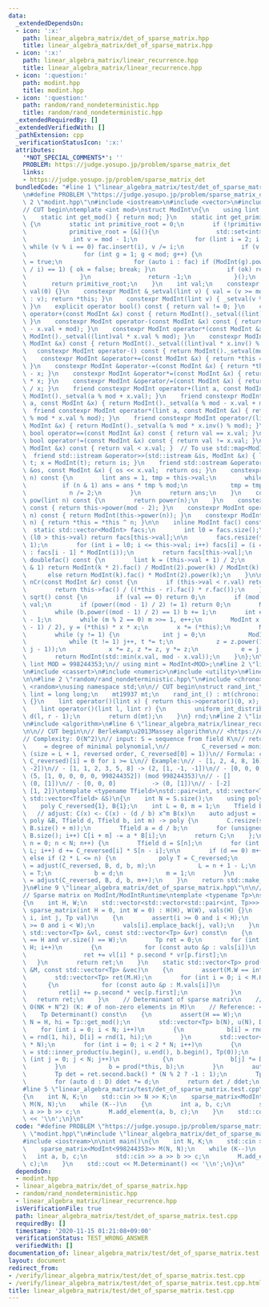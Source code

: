 ```yaml
---
data:
  _extendedDependsOn:
  - icon: ':x:'
    path: linear_algebra_matrix/det_of_sparse_matrix.hpp
    title: linear_algebra_matrix/det_of_sparse_matrix.hpp
  - icon: ':x:'
    path: linear_algebra_matrix/linear_recurrence.hpp
    title: linear_algebra_matrix/linear_recurrence.hpp
  - icon: ':question:'
    path: modint.hpp
    title: modint.hpp
  - icon: ':question:'
    path: random/rand_nondeterministic.hpp
    title: random/rand_nondeterministic.hpp
  _extendedRequiredBy: []
  _extendedVerifiedWith: []
  _pathExtension: cpp
  _verificationStatusIcon: ':x:'
  attributes:
    '*NOT_SPECIAL_COMMENTS*': ''
    PROBLEM: https://judge.yosupo.jp/problem/sparse_matrix_det
    links:
    - https://judge.yosupo.jp/problem/sparse_matrix_det
  bundledCode: "#line 1 \"linear_algebra_matrix/test/det_of_sparse_matrix.test.cpp\"\
    \n#define PROBLEM \"https://judge.yosupo.jp/problem/sparse_matrix_det\"\n#line\
    \ 2 \"modint.hpp\"\n#include <iostream>\n#include <vector>\n#include <set>\n\n\
    // CUT begin\ntemplate <int mod>\nstruct ModInt\n{\n    using lint = long long;\n\
    \    static int get_mod() { return mod; }\n    static int get_primitive_root()\
    \ {\n        static int primitive_root = 0;\n        if (!primitive_root) {\n\
    \            primitive_root = [&](){\n                std::set<int> fac;\n   \
    \             int v = mod - 1;\n                for (lint i = 2; i * i <= v; i++)\
    \ while (v % i == 0) fac.insert(i), v /= i;\n                if (v > 1) fac.insert(v);\n\
    \                for (int g = 1; g < mod; g++) {\n                    bool ok\
    \ = true;\n                    for (auto i : fac) if (ModInt(g).power((mod - 1)\
    \ / i) == 1) { ok = false; break; }\n                    if (ok) return g;\n \
    \               }\n                return -1;\n            }();\n        }\n \
    \       return primitive_root;\n    }\n    int val;\n    constexpr ModInt() :\
    \ val(0) {}\n    constexpr ModInt &_setval(lint v) { val = (v >= mod ? v - mod\
    \ : v); return *this; }\n    constexpr ModInt(lint v) { _setval(v % mod + mod);\
    \ }\n    explicit operator bool() const { return val != 0; }\n    constexpr ModInt\
    \ operator+(const ModInt &x) const { return ModInt()._setval((lint)val + x.val);\
    \ }\n    constexpr ModInt operator-(const ModInt &x) const { return ModInt()._setval((lint)val\
    \ - x.val + mod); }\n    constexpr ModInt operator*(const ModInt &x) const { return\
    \ ModInt()._setval((lint)val * x.val % mod); }\n    constexpr ModInt operator/(const\
    \ ModInt &x) const { return ModInt()._setval((lint)val * x.inv() % mod); }\n \
    \   constexpr ModInt operator-() const { return ModInt()._setval(mod - val); }\n\
    \    constexpr ModInt &operator+=(const ModInt &x) { return *this = *this + x;\
    \ }\n    constexpr ModInt &operator-=(const ModInt &x) { return *this = *this\
    \ - x; }\n    constexpr ModInt &operator*=(const ModInt &x) { return *this = *this\
    \ * x; }\n    constexpr ModInt &operator/=(const ModInt &x) { return *this = *this\
    \ / x; }\n    friend constexpr ModInt operator+(lint a, const ModInt &x) { return\
    \ ModInt()._setval(a % mod + x.val); }\n    friend constexpr ModInt operator-(lint\
    \ a, const ModInt &x) { return ModInt()._setval(a % mod - x.val + mod); }\n  \
    \  friend constexpr ModInt operator*(lint a, const ModInt &x) { return ModInt()._setval(a\
    \ % mod * x.val % mod); }\n    friend constexpr ModInt operator/(lint a, const\
    \ ModInt &x) { return ModInt()._setval(a % mod * x.inv() % mod); }\n    constexpr\
    \ bool operator==(const ModInt &x) const { return val == x.val; }\n    constexpr\
    \ bool operator!=(const ModInt &x) const { return val != x.val; }\n    bool operator<(const\
    \ ModInt &x) const { return val < x.val; }  // To use std::map<ModInt, T>\n  \
    \  friend std::istream &operator>>(std::istream &is, ModInt &x) { lint t; is >>\
    \ t; x = ModInt(t); return is; }\n    friend std::ostream &operator<<(std::ostream\
    \ &os, const ModInt &x) { os << x.val;  return os; }\n    constexpr lint power(lint\
    \ n) const {\n        lint ans = 1, tmp = this->val;\n        while (n) {\n  \
    \          if (n & 1) ans = ans * tmp % mod;\n            tmp = tmp * tmp % mod;\n\
    \            n /= 2;\n        }\n        return ans;\n    }\n    constexpr ModInt\
    \ pow(lint n) const {\n        return power(n);\n    }\n    constexpr lint inv()\
    \ const { return this->power(mod - 2); }\n    constexpr ModInt operator^(lint\
    \ n) const { return ModInt(this->power(n)); }\n    constexpr ModInt &operator^=(lint\
    \ n) { return *this = *this ^ n; }\n\n    inline ModInt fac() const {\n      \
    \  static std::vector<ModInt> facs;\n        int l0 = facs.size();\n        if\
    \ (l0 > this->val) return facs[this->val];\n\n        facs.resize(this->val +\
    \ 1);\n        for (int i = l0; i <= this->val; i++) facs[i] = (i == 0 ? ModInt(1)\
    \ : facs[i - 1] * ModInt(i));\n        return facs[this->val];\n    }\n\n    ModInt\
    \ doublefac() const {\n        lint k = (this->val + 1) / 2;\n        if (this->val\
    \ & 1) return ModInt(k * 2).fac() / ModInt(2).power(k) / ModInt(k).fac();\n  \
    \      else return ModInt(k).fac() * ModInt(2).power(k);\n    }\n\n    ModInt\
    \ nCr(const ModInt &r) const {\n        if (this->val < r.val) return ModInt(0);\n\
    \        return this->fac() / ((*this - r).fac() * r.fac());\n    }\n\n    ModInt\
    \ sqrt() const {\n        if (val == 0) return 0;\n        if (mod == 2) return\
    \ val;\n        if (power((mod - 1) / 2) != 1) return 0;\n        ModInt b = 1;\n\
    \        while (b.power((mod - 1) / 2) == 1) b += 1;\n        int e = 0, m = mod\
    \ - 1;\n        while (m % 2 == 0) m >>= 1, e++;\n        ModInt x = power((m\
    \ - 1) / 2), y = (*this) * x * x;\n        x *= (*this);\n        ModInt z = b.power(m);\n\
    \        while (y != 1) {\n            int j = 0;\n            ModInt t = y;\n\
    \            while (t != 1) j++, t *= t;\n            z = z.power(1LL << (e -\
    \ j - 1));\n            x *= z, z *= z, y *= z;\n            e = j;\n        }\n\
    \        return ModInt(std::min(x.val, mod - x.val));\n    }\n};\n\n// constexpr\
    \ lint MOD = 998244353;\n// using mint = ModInt<MOD>;\n#line 2 \"linear_algebra_matrix/det_of_sparse_matrix.hpp\"\
    \n#include <cassert>\n#include <numeric>\n#include <utility>\n#line 6 \"linear_algebra_matrix/det_of_sparse_matrix.hpp\"\
    \n\n#line 2 \"random/rand_nondeterministic.hpp\"\n#include <chrono>\n#include\
    \ <random>\nusing namespace std;\n\n// CUT begin\nstruct rand_int_\n{\n    using\
    \ lint = long long;\n    mt19937 mt;\n    rand_int_() : mt(chrono::steady_clock::now().time_since_epoch().count())\
    \ {}\n    lint operator()(lint x) { return this->operator()(0, x); } // [0, x)\n\
    \    lint operator()(lint l, lint r) {\n        uniform_int_distribution<lint>\
    \ d(l, r - 1);\n        return d(mt);\n    }\n} rnd;\n#line 2 \"linear_algebra_matrix/linear_recurrence.hpp\"\
    \n#include <algorithm>\n#line 6 \"linear_algebra_matrix/linear_recurrence.hpp\"\
    \n\n// CUT begin\n// Berlekamp\u2013Massey algorithm\n// <https://en.wikipedia.org/wiki/Berlekamp%E2%80%93Massey_algorithm>\n\
    // Complexity: O(N^2)\n// input: S = sequence from field K\n// return: L     \
    \     = degree of minimal polynomial,\n//         C_reversed = monic min. polynomial\
    \ (size = L + 1, reversed order, C_reversed[0] = 1))\n// Formula: convolve(S,\
    \ C_reversed)[i] = 0 for i >= L\n// Example:\n// - [1, 2, 4, 8, 16]   -> (1, [1,\
    \ -2])\n// - [1, 1, 2, 3, 5, 8] -> (2, [1, -1, -1])\n// - [0, 0, 0, 0, 1]    ->\
    \ (5, [1, 0, 0, 0, 0, 998244352]) (mod 998244353)\n// - []                 ->\
    \ (0, [1])\n// - [0, 0, 0]          -> (0, [1])\n// - [-2]               -> (1,\
    \ [1, 2])\ntemplate <typename Tfield>\nstd::pair<int, std::vector<Tfield>> linear_recurrence(const\
    \ std::vector<Tfield> &S)\n{\n    int N = S.size();\n    using poly = std::vector<Tfield>;\n\
    \    poly C_reversed{1}, B{1};\n    int L = 0, m = 1;\n    Tfield b = 1;\n\n \
    \   // adjust: C(x) <- C(x) - (d / b) x^m B(x)\n    auto adjust = [](poly C, const\
    \ poly &B, Tfield d, Tfield b, int m) -> poly {\n        C.resize(std::max(C.size(),\
    \ B.size() + m));\n        Tfield a = d / b;\n        for (unsigned i = 0; i <\
    \ B.size(); i++) C[i + m] -= a * B[i];\n        return C;\n    };\n\n    for (int\
    \ n = 0; n < N; n++) {\n        Tfield d = S[n];\n        for (int i = 1; i <=\
    \ L; i++) d += C_reversed[i] * S[n - i];\n\n        if (d == 0) m++;\n       \
    \ else if (2 * L <= n) {\n            poly T = C_reversed;\n            C_reversed\
    \ = adjust(C_reversed, B, d, b, m);\n            L = n + 1 - L;\n            B\
    \ = T;\n            b = d;\n            m = 1;\n        }\n        else C_reversed\
    \ = adjust(C_reversed, B, d, b, m++);\n    }\n    return std::make_pair(L, C_reversed);\n\
    }\n#line 9 \"linear_algebra_matrix/det_of_sparse_matrix.hpp\"\n\n// CUT begin\n\
    // Sparse matrix on ModInt/ModIntRuntime\ntemplate <typename Tp>\nstruct sparse_matrix\n\
    {\n    int H, W;\n    std::vector<std::vector<std::pair<int, Tp>>> vals;\n   \
    \ sparse_matrix(int H = 0, int W = 0) : H(H), W(W), vals(H) {}\n    void add_element(int\
    \ i, int j, Tp val)\n    {\n        assert(i >= 0 and i < H);\n        assert(j\
    \ >= 0 and i < W);\n        vals[i].emplace_back(j, val);\n    }\n    Tp eval_bilinear(const\
    \ std::vector<Tp> &vl, const std::vector<Tp> &vr) const\n    {\n        assert(vl.size()\
    \ == H and vr.size() == W);\n        Tp ret = 0;\n        for (int i = 0; i <\
    \ H; i++)\n        {\n            for (const auto &p : vals[i])\n            {\n\
    \                ret += vl[i] * p.second * vr[p.first];\n            }\n     \
    \   }\n        return ret;\n    }\n    static std::vector<Tp> prod(const sparse_matrix<Tp>\
    \ &M, const std::vector<Tp> &vec)\n    {\n        assert(M.W == int(vec.size()));\n\
    \        std::vector<Tp> ret(M.H);\n        for (int i = 0; i < M.H; i++)\n  \
    \      {\n            for (const auto &p : M.vals[i])\n            {\n       \
    \         ret[i] += p.second * vec[p.first];\n            }\n        }\n     \
    \   return ret;\n    }\n    // Determinant of sparse matrix\n    // Complexity:\
    \ O(NK + N^2) (K: # of non-zero elements in M)\n    // Reference: <https://yukicoder.me/wiki/black_box_linear_algebra>\n\
    \    Tp Determinant() const\n    {\n        assert(H == W);\n        const int\
    \ N = H, hi = Tp::get_mod();\n        std::vector<Tp> b(N), u(N), D(N);\n    \
    \    for (int i = 0; i < N; i++)\n        {\n            b[i] = rnd(1, hi), u[i]\
    \ = rnd(1, hi), D[i] = rnd(1, hi);\n        }\n        std::vector<Tp> uMDib(2\
    \ * N);\n        for (int i = 0; i < 2 * N; i++)\n        {\n            uMDib[i]\
    \ = std::inner_product(u.begin(), u.end(), b.begin(), Tp(0));\n            for\
    \ (int j = 0; j < N; j++)\n            {\n                b[j] *= D[j];\n    \
    \        }\n            b = prod(*this, b);\n        }\n        auto ret = linear_recurrence<Tp>(uMDib);\n\
    \        Tp det = ret.second.back() * (N % 2 ? -1 : 1);\n        Tp ddet = 1;\n\
    \        for (auto d : D) ddet *= d;\n        return det / ddet;\n    }\n};\n\
    #line 5 \"linear_algebra_matrix/test/det_of_sparse_matrix.test.cpp\"\n\nint main()\n\
    {\n    int N, K;\n    std::cin >> N >> K;\n    sparse_matrix<ModInt<998244353>>\
    \ M(N, N);\n    while (K--)\n    {\n        int a, b, c;\n        std::cin >>\
    \ a >> b >> c;\n        M.add_element(a, b, c);\n    }\n    std::cout << M.Determinant()\
    \ << '\\n';\n}\n"
  code: "#define PROBLEM \"https://judge.yosupo.jp/problem/sparse_matrix_det\"\n#include\
    \ \"modint.hpp\"\n#include \"linear_algebra_matrix/det_of_sparse_matrix.hpp\"\n\
    #include <iostream>\n\nint main()\n{\n    int N, K;\n    std::cin >> N >> K;\n\
    \    sparse_matrix<ModInt<998244353>> M(N, N);\n    while (K--)\n    {\n     \
    \   int a, b, c;\n        std::cin >> a >> b >> c;\n        M.add_element(a, b,\
    \ c);\n    }\n    std::cout << M.Determinant() << '\\n';\n}\n"
  dependsOn:
  - modint.hpp
  - linear_algebra_matrix/det_of_sparse_matrix.hpp
  - random/rand_nondeterministic.hpp
  - linear_algebra_matrix/linear_recurrence.hpp
  isVerificationFile: true
  path: linear_algebra_matrix/test/det_of_sparse_matrix.test.cpp
  requiredBy: []
  timestamp: '2020-11-15 01:21:08+09:00'
  verificationStatus: TEST_WRONG_ANSWER
  verifiedWith: []
documentation_of: linear_algebra_matrix/test/det_of_sparse_matrix.test.cpp
layout: document
redirect_from:
- /verify/linear_algebra_matrix/test/det_of_sparse_matrix.test.cpp
- /verify/linear_algebra_matrix/test/det_of_sparse_matrix.test.cpp.html
title: linear_algebra_matrix/test/det_of_sparse_matrix.test.cpp
---
```

